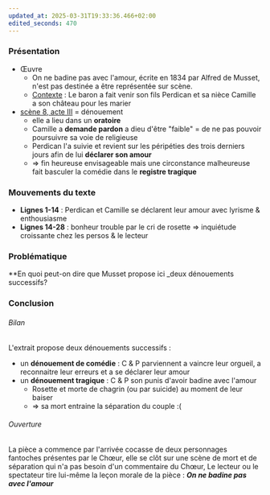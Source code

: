 ```yaml
---
updated_at: 2025-03-31T19:33:36.466+02:00
edited_seconds: 470
---
```

### Présentation
- Œuvre
	- On ne badine pas avec l'amour, écrite en 1834 par Alfred de Musset, n'est pas destinée a être représentée sur scène.
	- <u>Contexte</u> : Le baron a fait venir son fils Perdican et sa nièce Camille a son château pour les marier
- <u>scène 8, acte III</u> = dénouement
	- elle a lieu dans un **oratoire**
	- Camille a **demande pardon** a dieu d'être "faible" = de ne pas pouvoir poursuivre sa voie de religieuse
	- Perdican l'a suivie et revient sur les péripéties des trois derniers jours afin de lui **déclarer son amour**
	- => fin heureuse envisageable mais une circonstance malheureuse fait basculer la comédie dans le **registre tragique** 
### Mouvements du texte 
- **Lignes 1-14** : Perdican et Camille se déclarent leur amour avec lyrisme & enthousiasme 
- **Lignes 14-28** : bonheur trouble par le cri de rosette => inquiétude croissante chez les persos & le lecteur 

### Problématique
**En quoi peut-on dire que Musset propose ici _deux dénouements successifs?

### Conclusion 
###### *Bilan*
L'extrait propose deux dénouements successifs :
- un **dénouement de comédie** : C & P parviennent a vaincre leur orgueil, a reconnaitre leur erreurs et a se déclarer leur amour 
- un **dénouement tragique** :  C & P son punis d'avoir badine avec l'amour
	- Rosette et morte de chagrin (ou par suicide) au moment de leur baiser
	- => sa mort entraine la séparation du couple :( 

###### *Ouverture*
La pièce a commence par l'arrivée cocasse de deux personnages fantoches présentes par le Chœur, elle se clôt sur une scène de mort et de séparation qui n'a pas besoin d'un commentaire du Chœur, Le lecteur ou le spectateur tire lui-même la leçon morale de la pièce : ***On ne badine pas avec l'amour***
 
